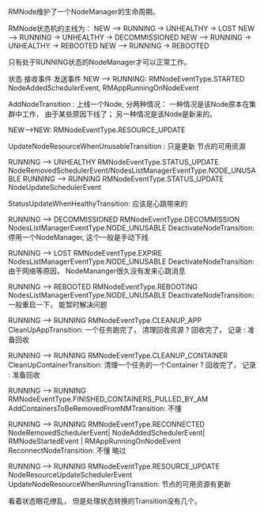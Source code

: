 RMNode维护了一个NodeManager的生命周期。

RMNode状态机的主线为：
NEW --> RUNNING -> UNHEALTHY -> LOST
NEW --> RUNNING -> UNHEALTHY -> DECOMMISSIONED
NEW --> RUNNING -> UNHEALTHY -> REBOOTED
NEW --> RUNNING -> REBOOTED

只有处于RUNNING状态的NodeManager才可以正常工作。

   状态                  接收事件                          发送事件
NEW --> RUNNING:  RMNodeEventType.STARTED  NodeAddedSchedulerEvent, RMAppRunningOnNodeEvent

AddNodeTransition : 上线一个Node, 分两种情况：
      一种情况是该Node原本在集群中工作， 由于某些原因下线了；
      另一种情况是该Node是新来的。


NEW-->NEW:    RMNodeEventType.RESOURCE_UPDATE

UpdateNodeResourceWhenUnusableTransition : 只是更新 节点的可用资源



RUNNING --> UNHEALTHY      RMNodeEventType.STATUS_UPDATE    NodeRemovedSchedulerEvent/NodesListManagerEventType.NODE_UNUSABLE
RUNNING --> RUNNING        RMNodeEventType.STATUS_UPDATE    NodeUpdateSchedulerEvent

StatusUpdateWhenHealthyTransition: 应该是心跳带来的

RUNNING --> DECOMMISSIONED  RMNodeEventType.DECOMMISSION    NodesListManagerEventType.NODE_UNUSABLE
DeactivateNodeTransition: 停用一个NodeManager, 这个一般是手动下线

RUNNING --> LOST           RMNodeEventType.EXPIRE            NodesListManagerEventType.NODE_UNUSABLE
DeactivateNodeTransition:  由于网络等原因， NodeMananger很久没有发来心跳消息

RUNNING --> REBOOTED      RMNodeEventType.REBOOTING        NodesListManagerEventType.NODE_UNUSABLE
DeactivateNodeTransition:  一般重启一下， 能暂时解决问题

RUNNING --> RUNNING      RMNodeEventType.CLEANUP_APP
CleanUpAppTransition:   一个任务跑完了， 清理回收资源   ? 回收完了， 记录 : 准备回收

RUNNING --> RUNNING      RMNodeEventType.CLEANUP_CONTAINER
CleanUpContainerTransition: 清理一个任务的一个Container ? 回收完了， 记录 :  准备回收

RUNNING --> RUNNING      RMNodeEventType.FINISHED_CONTAINERS_PULLED_BY_AM
AddContainersToBeRemovedFromNMTransition:  不懂

RUNNING --> RUNNING      RMNodeEventType.RECONNECTED    NodeRemovedSchedulerEvent|
                                                        NodeAddedSchedulerEvent|
                                                        RMNodeStartedEvent    |
                                                        RMAppRunningOnNodeEvent
ReconnectNodeTransition: 不懂 略过

RUNNING --> RUNNING      RMNodeEventType.RESOURCE_UPDATE  NodeResourceUpdateSchedulerEvent
UpdateNodeResourceWhenRunningTransition: 节点的可用资源有更新



看着状态眼花缭乱， 但是处理状态转换的Transition没有几个。

